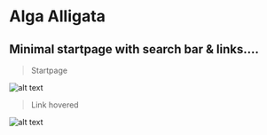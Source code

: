 # Alga Alligata
## Minimal startpage with search bar & links....
> Startpage

![alt text](http://i.imgur.com/fH1oKs5.png "Startpage")

> Link hovered

![alt text](http://i.imgur.com/Tu7IPWi.png "Hovered")
